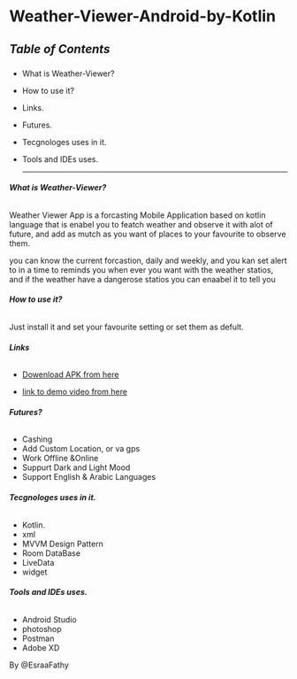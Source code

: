 # Weather-Viewer-Android-by-Kotlin

## ***Table of Contents***<h3>
 
* What is Weather-Viewer?
* How to use it?
* Links.
* Futures.
* Tecgnologes uses in it.
* Tools and IDEs uses.
  
  
  
  
  _________________________________________________________________________________________________________________________________________________
###### **What is Weather-Viewer?**

Weather Viewer App is a forcasting Mobile Application based on kotlin language that is enabel you to featch weather and observe it with alot of future, and add as mutch as you 
want of places to your favourite to observe them.

you can know the current forcastion, daily and weekly, and you kan set alert to in a time to reminds you when ever you want with the weather statios, and if the weather have a 
dangerose statios you can enaabel it to tell you


  
###### **How to use it?**
Just install it and set your favourite setting or set them as defult.


###### **Links**
* [Dowenload APK from here](https://drive.google.com/file/d/1N_Dys-N-5FIZ4_jbA4PQeNMvv6wG4LiA/view?usp=sharing)


* [link to demo video from here](https://drive.google.com/file/d/1sdqu4qaUOqOiYNSN6n-noHD6-Sucobfe/view?usp=sharing)


###### **Futures?**
* Cashing
* Add Custom Location, or va gps
* Work Offline &Online
* Suppurt Dark and Light Mood
* Support English & Arabic Languages

 ###### **Tecgnologes uses in it.**
 * Kotlin.
 * xml
 * MVVM Design Pattern
 * Room DataBase
 * LiveData
 * widget


 ###### **Tools and IDEs uses.**
* Android Studio
* photoshop
* Postman
* Adobe XD



By @EsraaFathy
